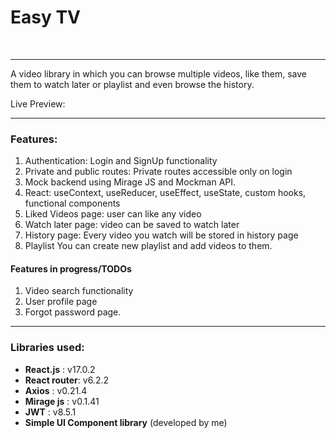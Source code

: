 # Easy TV
 <div align="center">

<br>

</div>
 
 ---

A video library in which you can browse multiple videos, like them, save them to watch later or playlist and even browse the history.

Live Preview:

---

### Features:

1. Authentication: Login and SignUp functionality
2. Private and public routes: Private routes accessible only on login
3. Mock backend using Mirage JS and Mockman API.
4. React: useContext, useReducer, useEffect, useState, custom hooks, functional components
5. Liked Videos page: user can like any video
6. Watch later page: video can be saved to watch later
7. History page: Every video you watch will be stored in history page
8. Playlist You can create new playlist and add videos to them.


#### Features in progress/TODOs

1. Video search functionality
2. User profile page
3. Forgot password page.

---

### Libraries used:

- **React.js** : v17.0.2
- **React router**: v6.2.2
- **Axios** : v0.21.4
- **Mirage js** : v0.1.41
- **JWT** : v8.5.1
- **Simple UI Component library** (developed by me)
